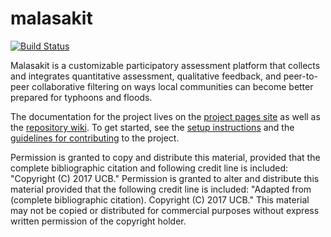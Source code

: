 # malasakit

[![Build Status](https://travis-ci.org/BerkeleyAutomation/malasakit.svg?branch=master)](https://travis-ci.org/BerkeleyAutomation/malasakit)

Malasakit is a customizable participatory assessment platform that collects and integrates quantitative assessment, qualitative feedback, and peer-to-peer collaborative filtering on ways local communities can become better prepared for typhoons and floods.

The documentation for the project lives on the [project pages site](https://berkeleyautomation.github.io/malasakit) as well as the [repository wiki](https://github.com/BerkeleyAutomation/malasakit/wiki).
To get started, see the [setup instructions](https://github.com/BerkeleyAutomation/malasakit/wiki/Setup) and the [guidelines for contributing](https://github.com/BerkeleyAutomation/malasakit/wiki/Guidelines-for-Contributing) to the project.

Permission is granted to copy and distribute this material, provided that the complete bibliographic citation and following credit line is included: "Copyright (C) 2017 UCB." Permission is granted to alter and distribute this material provided that the following credit line is included: "Adapted from (complete bibliographic
citation). Copyright (C) 2017 UCB." This material may not be copied or distributed for commercial purposes without express written permission of the copyright holder.
